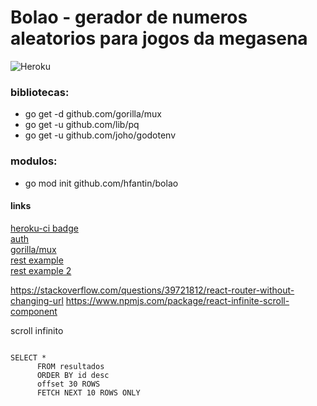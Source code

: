 # Bolao - gerador de numeros aleatorios para jogos da megasena
![Heroku](https://heroku-badge.herokuapp.com/?app=bollao&style=flat)

### bibliotecas: 
- go get -d github.com/gorilla/mux
- go get -u github.com/lib/pq
- go get -u github.com/joho/godotenv

### modulos: 
- go mod init github.com/hfantin/bolao

#### links

[heroku-ci badge](https://elements.heroku.com/buttons/gregsadetsky/heroku-ci-badge)   
[auth](https://devcenter.heroku.com/articles/oauth2-heroku-go)   
[gorilla/mux](https://github.com/gorilla/mux)   
[rest example](https://thenewstack.io/make-a-restful-json-api-go)   
[rest example 2](https://medium.com/@hugo.bjarred/rest-api-with-golang-mux-mysql-c5915347fa5b)   



https://stackoverflow.com/questions/39721812/react-router-without-changing-url
https://www.npmjs.com/package/react-infinite-scroll-component

scroll infinito
```

SELECT *
      FROM resultados
      ORDER BY id desc
      offset 30 ROWS
      FETCH NEXT 10 ROWS ONLY

```

